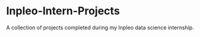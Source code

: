 # Inpleo-Intern-Projects
A collection of projects completed during my Inpleo data science internship. 
